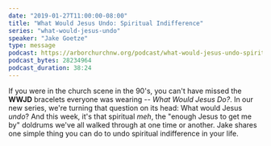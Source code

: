 ```yaml
---
date: "2019-01-27T11:00:00-08:00"
title: "What Would Jesus Undo: Spiritual Indifference"
series: "what-would-jesus-undo"
speaker: "Jake Goetze"
type: message
podcast: https://arborchurchnw.org/podcast/what-would-jesus-undo-spiritual-indifference.m4a
podcast_bytes: 28234964
podcast_duration: 38:24
---
```


If you were in the church scene in the 90's, you can't have missed the **WWJD** bracelets everyone was wearing -- *What
Would Jesus Do?*. In our new series, we're turning that question on its head: What would Jesus *undo*? And this week,
it's that spiritual *meh*, the "enough Jesus to get me by" doldrums we've all walked through at one time or another.
Jake shares one simple thing you can do to undo spiritual indifference in your life.


